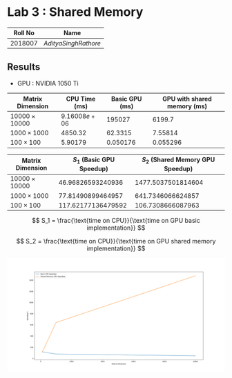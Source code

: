 # Lab 3 : Shared Memory

|  Roll No  |          Name          |
| :-------: | :--------------------: |
| $2018007$ | $Aditya Singh Rathore$ |



## Results

* GPU : $\text{NVIDIA 1050 Ti}$

| Matrix Dimension     | CPU Time (ms) | Basic GPU (ms) | GPU with shared memory (ms) |
| -------------------- | ------------- | -------------- | --------------------------- |
| $10000 \times 10000$ | $9.16008e+06$ | $195027$       | $6199.7$                    |
| $1000 \times 1000$   | $4850.32$     | $62.3315$      | $7.55814$                   |
| $100 \times 100$     | $5.90179$     | $0.050176$     | $0.055296$                  |

| Matrix Dimension     | $S_1$ (Basic GPU Speedup) | $S_2$ (Shared Memory GPU Speedup) |
| -------------------- | ------------------------- | --------------------------------- |
| $10000 \times 10000$ | $46.96826593240936$       | $1477.5037501814604$              |
| $1000 \times 1000$   | $77.81490899464957$       | $641.7346066624857$               |
| $100 \times 100$     | $117.62177136479592$      | $106.7308666087963$               |

 


$$
S_1 = \frac{\text{time on CPU}}{\text{time on GPU basic implementation}}
$$

$$
S_2 = \frac{\text{time on CPU}}{\text{time on GPU shared memory implementation}}
$$

![](performance_curve.png)